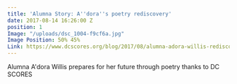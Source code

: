 ```yaml
---
title: 'Alumna Story: A''dora''s poetry rediscovery'
date: 2017-08-14 16:26:00 Z
position: 1
Image: "/uploads/dsc_1004-f9cf6a.jpg"
Image Position: 50% 45%
Link: https://www.dcscores.org/blog/2017/08/alumna-adora-willis-rediscovers-the-power-of-poetry
---
```


Alumna A'dora Willis prepares for her future through poetry thanks to DC SCORES